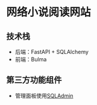 # 网络小说阅读网站

## 技术栈

- 后端：FastAPI + SQLAlchemy
- 前端：Bulma


## 第三方功能组件

- 管理面板使用[SQLAdmin](https://github.com/aminalaee/sqladmin)